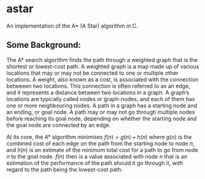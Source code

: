 # astar
An implementation of the A* (A Star) algorithm in C.

## Some Background:
The A* search algorithm finds the path through a weighted graph that is the shortest or lowest-cost path. A weighted graph is a map made up of various locations that may or may not be connected to one or multiple other locations. A weight, also known as a cost, is associated with the connection betweeen two locations. This connection is often referred to as an edge, and it represents a distance between two locations in a graph. A graph’s locations are typically called nodes or graph-nodes, and each of them has one or more neighbouring nodes. A path in a graph has a starting node and an ending, or goal node. A path may or may not go through multiple nodes before reaching its goal node, depending on whether the starting node and the goal node are connected by an edge.  

At its core, the A* algorithm minimises $f(n) = g(n) + h(n)$ where $g(n)$ is the combined cost of each edge on the path from the starting node to node $n$, and $h(n)$ is an estimate of the minimum total cost for a path to go from node $n$ to the goal node. $f(n)$ then is a value associated with node $n$ that is an estimation of the performance of the path should it go through it, with regard to the path being the lowest-cost path.
